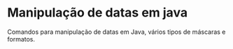 # Manipulação de datas em java
Comandos para manipulação de datas em Java,
vários tipos de máscaras e formatos.
